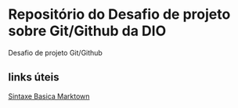 # Repositório do Desafio de projeto sobre Git/Github da DIO
Desafio de projeto Git/Github

## links úteis
[Sintaxe Basica Marktown](https://www.markdownguide.org/basic-syntax/)
